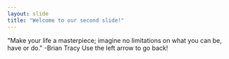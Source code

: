 ```yaml
---
layout: slide
title: "Welcome to our second slide!"
---
```

"Make your life a masterpiece; imagine no limitations on what you can be, have or do." -Brian Tracy
Use the left arrow to go back!